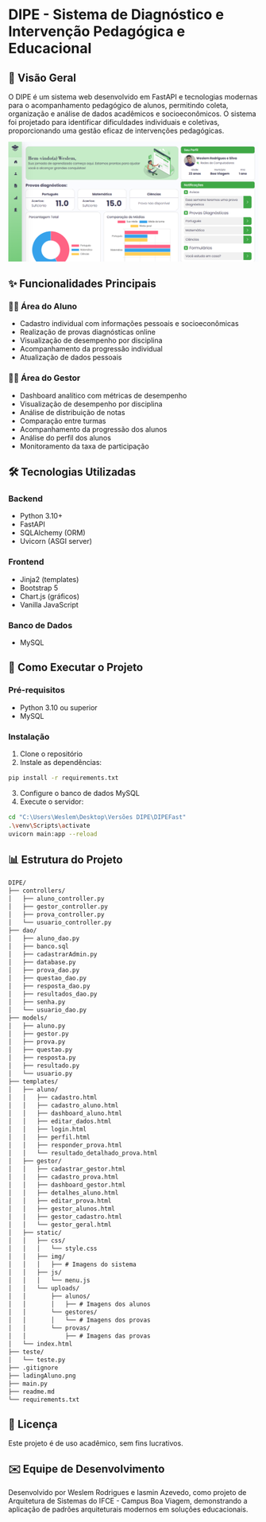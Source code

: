 # DIPE - Sistema de Diagnóstico e Intervenção Pedagógica e Educacional

## 📌 Visão Geral
O DIPE é um sistema web desenvolvido em FastAPI e tecnologias modernas para o acompanhamento pedagógico de alunos, permitindo coleta, organização e análise de dados acadêmicos e socioeconômicos. O sistema foi projetado para identificar dificuldades individuais e coletivas, proporcionando uma gestão eficaz de intervenções pedagógicas.

![Tela Aluno](ladingAluno.png)

## ✨ Funcionalidades Principais

### 👨‍🎓 Área do Aluno
- Cadastro individual com informações pessoais e socioeconômicas
- Realização de provas diagnósticas online
- Visualização de desempenho por disciplina
- Acompanhamento da progressão individual
- Atualização de dados pessoais

### 👨‍🏫 Área do Gestor
- Dashboard analítico com métricas de desempenho
- Visualização de desempenho por disciplina
- Análise de distribuição de notas
- Comparação entre turmas
- Acompanhamento da progressão dos alunos
- Análise do perfil dos alunos
- Monitoramento da taxa de participação

## 🛠 Tecnologias Utilizadas

### Backend
- Python 3.10+
- FastAPI
- SQLAlchemy (ORM)
- Uvicorn (ASGI server)

### Frontend
- Jinja2 (templates)
- Bootstrap 5
- Chart.js (gráficos)
- Vanilla JavaScript

### Banco de Dados
- MySQL

## 🚀 Como Executar o Projeto

### Pré-requisitos
- Python 3.10 ou superior
- MySQL

### Instalação
1. Clone o repositório
2. Instale as dependências:
```bash
pip install -r requirements.txt
```
3. Configure o banco de dados MySQL
4. Execute o servidor:
```bash
cd "C:\Users\Weslem\Desktop\Versões DIPE\DIPEFast"
.\venv\Scripts\activate
uvicorn main:app --reload
```

## 📊 Estrutura do Projeto
```
DIPE/
├── controllers/
│   ├── aluno_controller.py
│   ├── gestor_controller.py
│   ├── prova_controller.py
│   └── usuario_controller.py
├── dao/
│   ├── aluno_dao.py
│   ├── banco.sql
│   ├── cadastrarAdmin.py
│   ├── database.py
│   ├── prova_dao.py
│   ├── questao_dao.py
│   ├── resposta_dao.py
│   ├── resultados_dao.py
│   ├── senha.py
│   └── usuario_dao.py
├── models/
│   ├── aluno.py
│   ├── gestor.py
│   ├── prova.py
│   ├── questao.py
│   ├── resposta.py
│   ├── resultado.py
│   └── usuario.py
├── templates/
│   ├── aluno/
│   │   ├── cadastro.html
│   │   ├── cadastro_aluno.html
│   │   ├── dashboard_aluno.html
│   │   ├── editar_dados.html
│   │   ├── login.html
│   │   ├── perfil.html
│   │   ├── responder_prova.html
│   │   └── resultado_detalhado_prova.html
│   ├── gestor/
│   │   ├── cadastrar_gestor.html
│   │   ├── cadastro_prova.html
│   │   ├── dashboard_gestor.html
│   │   ├── detalhes_aluno.html
│   │   ├── editar_prova.html
│   │   ├── gestor_alunos.html
│   │   ├── gestor_cadastro.html
│   │   └── gestor_geral.html
│   ├── static/
│   │   ├── css/
│   │   │   └── style.css
│   │   ├── img/
│   │   │   ├── # Imagens do sistema
│   │   ├── js/
│   │   │   └── menu.js
│   │   └── uploads/
│   │       ├── alunos/
│   │       │   ├── # Imagens dos alunos
│   │       └── gestores/
│   │       │   └── # Imagens dos provas
│   │       └── provas/
│   │           ├── # Imagens das provas
│   └── index.html
├── teste/
│   └── teste.py
├── .gitignore
├── ladingAluno.png
├── main.py
├── readme.md
└── requirements.txt
```

## 📄 Licença
Este projeto é de uso acadêmico, sem fins lucrativos.

## ✉️ Equipe de Desenvolvimento
Desenvolvido por Weslem Rodrigues e Iasmin Azevedo, como projeto de Arquitetura de Sistemas do IFCE - Campus Boa Viagem, demonstrando a aplicação de padrões arquiteturais modernos em soluções educacionais.
